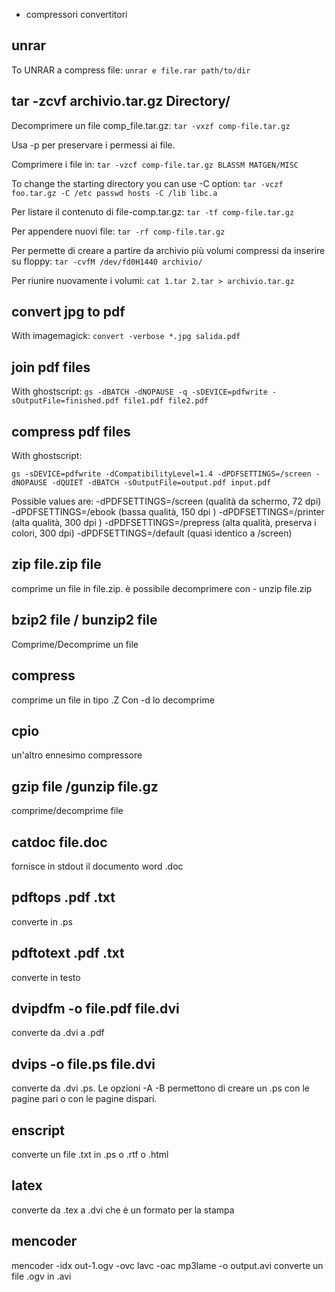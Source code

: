 
-  compressori convertitori


## unrar

To UNRAR a compress file:
`unrar e file.rar path/to/dir`



## tar -zcvf  archivio.tar.gz Directory/

Decomprimere un file comp_file.tar.gz:
`tar -vxzf comp-file.tar.gz`

Usa -p per preservare i permessi ai file.

Comprimere i file in:
`tar -vzcf comp-file.tar.gz BLASSM MATGEN/MISC`


To change the starting directory you can use -C option:
`tar -vczf foo.tar.gz -C /etc passwd hosts -C /lib libc.a`


Per listare il contenuto di file-comp.tar.gz:
`tar -tf comp-file.tar.gz`


Per appendere nuovi file:
`tar -rf comp-file.tar.gz`


Per permette di creare a partire da archivio più volumi compressi da inserire su floppy:
`tar -cvfM /dev/fd0H1440 archivio/`

Per riunire nuovamente i volumi:
`cat 1.tar 2.tar > archivio.tar.gz`




## convert jpg to pdf

With imagemagick:
`convert -verbose *.jpg salida.pdf`



## join pdf files

With ghostscript:
`gs -dBATCH -dNOPAUSE -q -sDEVICE=pdfwrite -sOutputFile=finished.pdf file1.pdf file2.pdf`




## compress pdf files

With ghostscript:

`gs -sDEVICE=pdfwrite -dCompatibilityLevel=1.4 -dPDFSETTINGS=/screen -dNOPAUSE -dQUIET -dBATCH -sOutputFile=output.pdf input.pdf`

Possible values are:
-dPDFSETTINGS=/screen   (qualità da schermo, 72 dpi)
-dPDFSETTINGS=/ebook    (bassa qualità, 150 dpi )
-dPDFSETTINGS=/printer  (alta qualità, 300 dpi )
-dPDFSETTINGS=/prepress (alta qualità, preserva i colori, 300 dpi)
-dPDFSETTINGS=/default  (quasi identico a /screen)




## zip file.zip file

comprime un file in file.zip. è possibile decomprimere con -  unzip file.zip




## bzip2 file / bunzip2 file

Comprime/Decomprime un file





## compress 

comprime un file in tipo .Z Con -d lo decomprime




## cpio

un'altro ennesimo compressore





## gzip file /gunzip file.gz

comprime/decomprime file




## catdoc file.doc

fornisce in stdout il documento word .doc




## pdftops .pdf .txt

converte in .ps




## pdftotext .pdf .txt

converte in testo




## dvipdfm -o file.pdf file.dvi

converte da .dvi a .pdf




## dvips -o file.ps file.dvi

converte da .dvi .ps. Le opzioni -A -B permettono di creare un .ps con le pagine pari o con le pagine dispari.




## enscript

converte un file .txt in .ps o .rtf o .html




## latex

converte da .tex a .dvi che è un formato per la stampa




## mencoder

mencoder -idx out-1.ogv -ovc lavc -oac mp3lame -o output.avi converte un file .ogv in .avi





